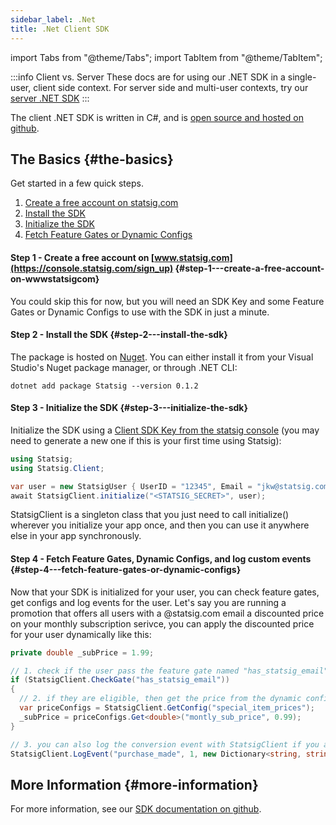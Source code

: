 ```yaml
---
sidebar_label: .Net
title: .Net Client SDK
---
```


import Tabs from "@theme/Tabs";
import TabItem from "@theme/TabItem";

:::info Client vs. Server
These docs are for using our .NET SDK in a single-user, client side context. For server side and multi-user contexts, try our [server .NET SDK](server/dotnetSDK)
:::

The client .NET SDK is written in C#, and is [open source and hosted on github](https://github.com/statsig-io/dotnet-sdk).

## The Basics {#the-basics}

Get started in a few quick steps.

1. [Create a free account on statsig.com](#step1)
2. [Install the SDK](#step2)
3. [Initialize the SDK](#step3)
4. [Fetch Feature Gates or Dynamic Configs](#step4)

<a name="step1"></a>

#### Step 1 - Create a free account on [www.statsig.com](https://console.statsig.com/sign_up) {#step-1---create-a-free-account-on-wwwstatsigcom}

You could skip this for now, but you will need an SDK Key and some Feature Gates or Dynamic Configs to use with the SDK in just a minute.

<a name="step2"></a>

#### Step 2 - Install the SDK {#step-2---install-the-sdk}

The package is hosted on [Nuget](https://www.nuget.org/packages/Statsig/). You can either install it from your Visual Studio's Nuget package manager, or through .NET CLI:

```shell
dotnet add package Statsig --version 0.1.2
```

<a name="step3"></a>

#### Step 3 - Initialize the SDK {#step-3---initialize-the-sdk}

Initialize the SDK using a [Client SDK Key from the statsig console](https://console.statsig.com/api_keys) (you may need to generate a new one if this is your first time using Statsig):

```csharp
using Statsig;
using Statsig.Client;

var user = new StatsigUser { UserID = "12345", Email = "jkw@statsig.com" };
await StatsigClient.initialize("<STATSIG_SECRET>", user);
```

StatsigClient is a singleton class that you just need to call initialize() wherever you initialize your app once, and then you can use it anywhere else in your app synchronously.

<a name="step4"></a>

#### Step 4 - Fetch Feature Gates, Dynamic Configs, and log custom events {#step-4---fetch-feature-gates-or-dynamic-configs}

Now that your SDK is initialized for your user, you can check feature gates, get configs and log events for the user. Let's say you are running a promotion that offers all users with a @statsig.com email a discounted price on your monthly subscription serivce, you can apply the discounted price for your user dynamically like this:

```csharp
private double _subPrice = 1.99;

// 1. check if the user pass the feature gate named "has_statsig_email" - you can configure the gate in Statsig console to only pass if user's email ends with "@statsig.com"
if (StatsigClient.CheckGate("has_statsig_email"))
{
  // 2. if they are eligible, then get the price from the dynamic config named "special_item_prices" using the key ("monthly_sub_price") and a default value (0.99)
  var priceConfigs = StatsigClient.GetConfig("special_item_prices");
  _subPrice = priceConfigs.Get<double>("montly_sub_price", 0.99);
}

// 3. you can also log the conversion event with StatsigClient if you are running an A/B test to improve the conversion, or just want to track it in general
StatsigClient.LogEvent("purchase_made", 1, new Dictionary<string, string>(){ { "price", _subPrice.ToString() } });
```

## More Information {#more-information}

For more information, see our [SDK documentation on github](https://github.com/statsig-io/dotnet-sdk).
